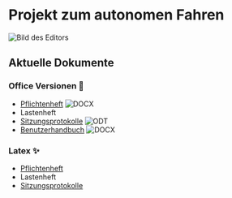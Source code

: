 # Projekt zum autonomen Fahren

![Bild des Editors](https://raw.githubusercontent.com/Waldemarv/swt1718/dokumente/dokumente/bilder/editor%2007-11-17.png)

## Aktuelle Dokumente

### Office Versionen :eggplant:
* [Pflichtenheft](https://raw.githubusercontent.com/Waldemarv/swt1718/dokumente/dokumente/office/Pflichtenheft.docx) ![DOCX](https://raw.githubusercontent.com/Waldemarv/swt1718/dokumente/dokumente/bilder/icons/docx.png)
* Lastenheft
* [Sitzungsprotokolle](https://raw.githubusercontent.com/Waldemarv/swt1718/dokumente/dokumente/office/Sitzungsprotokolle.odt) ![ODT](https://raw.githubusercontent.com/Waldemarv/swt1718/dokumente/dokumente/bilder/icons/odt.png)
* [Benutzerhandbuch](https://raw.githubusercontent.com/Waldemarv/swt1718/dokumente/dokumente/office/Benutzerhandbuch%20Autonomes%20Fahren.docx) ![DOCX](https://raw.githubusercontent.com/Waldemarv/swt1718/dokumente/dokumente/bilder/icons/docx.png)

### Latex :sparkles:
* [Pflichtenheft](https://raw.githubusercontent.com/Waldemarv/swt1718/latex/latex/Pflichtenheft/Pflichtenheft.pdf)
* Lastenheft
* [Sitzungsprotokolle](https://raw.githubusercontent.com/Waldemarv/swt1718/latex/latex/Sitzungsprotokolle/Sitzungsprotokolle.pdf)
